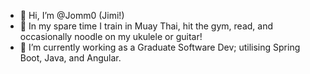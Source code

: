 - 👋 Hi, I’m @Jomm0 (Jimi!)
- 👀 In my spare time I train in Muay Thai, hit the gym, read, and occasionally noodle on my ukulele or guitar!
- 🌱 I’m currently working as a Graduate Software Dev; utilising Spring Boot, Java, and Angular.

<!---
Jomm0/Jomm0 is a ✨ special ✨ repository because its `README.md` (this file) appears on your GitHub profile.
You can click the Preview link to take a look at your changes.
--->
